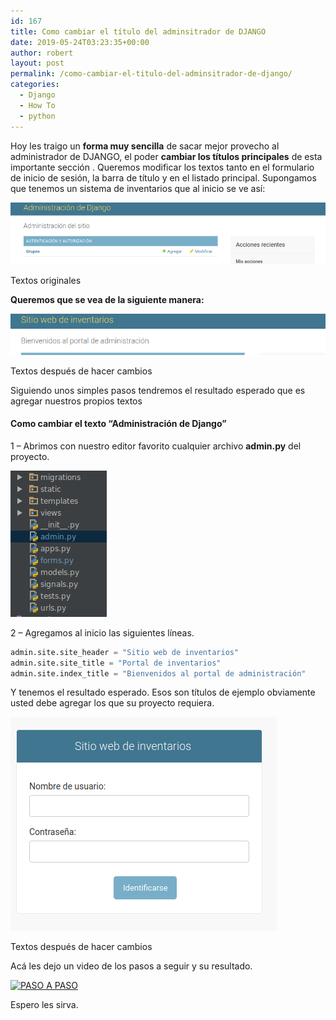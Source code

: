 ```yaml
---
id: 167
title: Como cambiar el título del adminsitrador de DJANGO
date: 2019-05-24T03:23:35+00:00
author: robert
layout: post
permalink: /como-cambiar-el-titulo-del-adminsitrador-de-django/
categories:
  - Django
  - How To
  - python
---
```

Hoy les traigo un **forma muy sencilla** de sacar mejor provecho al administrador de DJANGO, el poder **cambiar los títulos principales** de esta importante sección .
Queremos modificar los textos tanto en el formulario de inicio de sesión, la barra de título y en el listado principal. Supongamos que tenemos un sistema de inventarios que al inicio se ve así:


![TITULO](/assets/img/posts/cambiar-titulo/TituloOriginal.png)
<p class="text-center fs12">Textos originales</p>

**Queremos que se vea de la siguiente manera:**

![TITULO](/assets/img/posts/cambiar-titulo/NuevoTitulo.png)
<p class="text-center fs12">Textos después de hacer cambios</p>

Siguiendo unos simples pasos tendremos el resultado esperado que es agregar nuestros propios textos

#### Como cambiar el texto &#8220;Administración de Django&#8221;
1 &#8211; Abrimos con nuestro editor favorito cualquier archivo **admin.py** del proyecto.

![CODIGO](/assets/img/posts/cambiar-titulo/Estructura.png)

2 &#8211; Agregamos al inicio las siguientes líneas.

```python
admin.site.site_header = "Sitio web de inventarios"
admin.site.site_title = "Portal de inventarios"
admin.site.index_title = "Bienvenidos al portal de administración"
```
Y tenemos el resultado esperado. Esos son títulos de ejemplo obviamente usted debe agregar los que su proyecto requiera.

![INICIO_SESION](/assets/img/posts/cambiar-titulo/login.png)
<p class="text-center fs12">Textos después de hacer cambios</p>

Acá les dejo un video de los pasos a seguir y su resultado.

[![PASO A PASO](http://img.youtube.com/vi/d9F8RYpAXFU/0.jpg)](http://www.youtube.com/watch?v=d9F8RYpAXFU)

Espero les sirva.